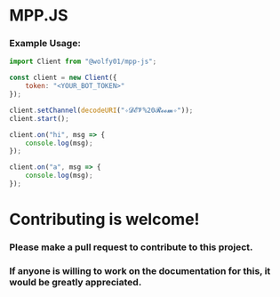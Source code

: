 # MPP.JS
### Example Usage:
```js
import Client from "@wolfy01/mpp-js";

const client = new Client({
    token: "<YOUR_BOT_TOKEN>"
});

client.setChannel(decodeURI("✧𝓓𝓔𝓥%20𝓡𝓸𝓸𝓶✧"));
client.start();

client.on("hi", msg => {
    console.log(msg);
});

client.on("a", msg => {
    console.log(msg);
});
```

# Contributing is welcome!
### Please make a pull request to contribute to this project.
### If anyone is willing to work on the documentation for this, it would be greatly appreciated.